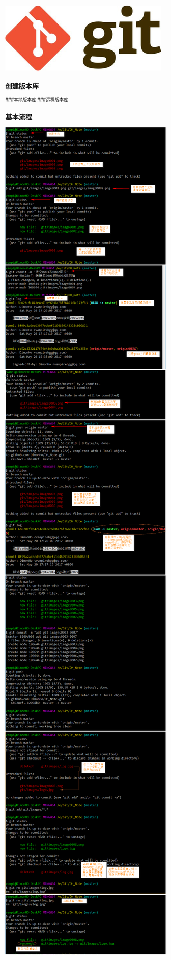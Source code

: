 ![](https://github.com/DimonHo/DH_Note/blob/master/git/images/logo.jpg)
## 创建版本库
###本地版本库
###远程版本库
## 基本流程
![](https://github.com/DimonHo/DH_Note/blob/master/git/images/image0004.png)
![](https://github.com/DimonHo/DH_Note/blob/master/git/images/image0005.png)
![](https://github.com/DimonHo/DH_Note/blob/master/git/images/image0006.png)
![](https://github.com/DimonHo/DH_Note/blob/master/git/images/image0007.png)
![](https://github.com/DimonHo/DH_Note/blob/master/git/images/image0008.png)
![](https://github.com/DimonHo/DH_Note/blob/master/git/images/image0009.png)
![](https://github.com/DimonHo/DH_Note/blob/master/git/images/image0010.png)
